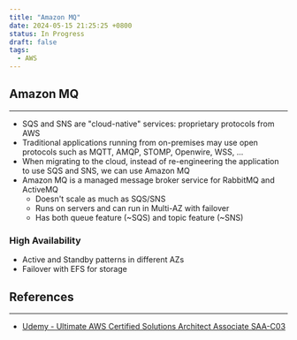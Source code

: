 ```yaml
---
title: "Amazon MQ"
date: 2024-05-15 21:25:25 +0800
status: In Progress
draft: false
tags:
  - AWS
---
```

## Amazon MQ
---
- SQS and SNS are "cloud-native" services: proprietary protocols from AWS
- Traditional applications running from on-premises may use open protocols such as MQTT, AMQP, STOMP, Openwire, WSS, ...
- When migrating to the cloud, instead of re-engineering the application to use SQS and SNS, we can use Amazon MQ
- Amazon MQ is a managed message broker service for RabbitMQ and ActiveMQ
	- Doesn't scale as much as SQS/SNS
	- Runs on servers and can run in Multi-AZ with failover
	- Has both queue feature (~SQS) and topic feature (~SNS)

### High Availability
- Active and Standby patterns in different AZs
- Failover with EFS for storage

## References
---
- [Udemy - Ultimate AWS Certified Solutions Architect Associate SAA-C03](https://www.udemy.com/course/aws-certified-solutions-architect-associate-saa-c03)
